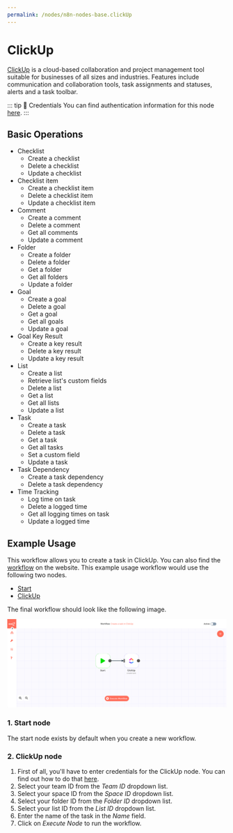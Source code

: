 ```yaml
---
permalink: /nodes/n8n-nodes-base.clickUp
---
```


# ClickUp

[ClickUp](https://clickup.com/) is a cloud-based collaboration and project management tool suitable for businesses of all sizes and industries. Features include communication and collaboration tools, task assignments and statuses, alerts and a task toolbar.

::: tip 🔑 Credentials
You can find authentication information for this node [here](../../../credentials/ClickUp/README.md).
:::

## Basic Operations

- Checklist
    - Create a checklist
    - Delete a checklist
    - Update a checklist
- Checklist item
    - Create a checklist item
    - Delete a checklist item
    - Update a checklist item
- Comment
    - Create a comment
    - Delete a comment
    - Get all comments
    - Update a comment
- Folder
    - Create a folder
    - Delete a folder
    - Get a folder
    - Get all folders
    - Update a folder
- Goal
    - Create a goal
    - Delete a goal
    - Get a goal
    - Get all goals
    - Update a goal
- Goal Key Result
    - Create a key result
    - Delete a key result
    - Update a key result
- List
    - Create a list
    - Retrieve list's custom fields
    - Delete a list
    - Get a list
    - Get all lists
    - Update a list
- Task
    - Create a task
    - Delete a task
    - Get a task
    - Get all tasks
    - Set a custom field
    - Update a task
- Task Dependency
    - Create a task dependency
    - Delete a task dependency
- Time Tracking
    - Log time on task
    - Delete a logged time
    - Get all logging times on task
    - Update a logged time

## Example Usage

This workflow allows you to create a task in ClickUp. You can also find the [workflow](https://n8n.io/workflows/485) on the website. This example usage workflow would use the following two nodes.
- [Start](../../core-nodes/Start/README.md)
- [ClickUp]()

The final workflow should look like the following image.

![A workflow with the ClickUp node](./workflow.png)

### 1. Start node

The start node exists by default when you create a new workflow.

### 2. ClickUp node

1. First of all, you'll have to enter credentials for the ClickUp node. You can find out how to do that [here](../../../credentials/ClickUp/README.md).
2. Select your team ID from the *Team ID* dropdown list.
3. Select your space ID from the *Space ID* dropdown list.
4. Select your folder ID from the *Folder ID* dropdown list.
5. Select your list ID from the *List ID* dropdown list.
6. Enter the name of the task in the *Name* field.
7. Click on *Execute Node* to run the workflow.

